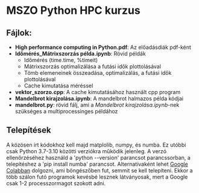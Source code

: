 # MSZO Python HPC kurzus

## Fájlok:
* **High performance computing in Python.pdf**: Az előadásdiák pdf-ként
* **Időmérés_Mátrixszorzás példa.ipynb**: Rövid példák
  * Időmérés (time.time, %timeit)
  * Mátrixszorzás optimalizálása a futási idők plottolásával
  * Tömb elemeneinek összeadása, optimalizálás, a futási idők plottolásával
  * Cache kimutatása méréssel
* **vektor_szorzo.cpp**: A cache kimutatásához használt cpp program
* **Mandelbrot kirajzolása.ipynb**: A mandelbrot halmazos példa kódjai
* **mandelbrot.py**: rövid fálj, ami a *Mandelbrot kirajzolása.ipynb*-nek szükséges a multiprocessinges példához

## Telepítések
A közösen írt kódokhoz kell majd matplolib, numpy, és numba. Ez utóbbi csak Python 3.7-3.10 közötti verziókra működik jelenleg. A verzó ellenőrzéséhez használd a 'python --version' parancsot parancssorban, a telepítéshez a 'pip install numba' parancsot. Alternatívaként lehet [Google Colabban](https://colab.research.google.com/) dolgozni, ami böngészőben fut, semmit se kell telepíteni. Ekkor a több szálon futó programok kevésbé lesznek látványosak, mert a Google csak 1-2 processzormagot szokott adni.
